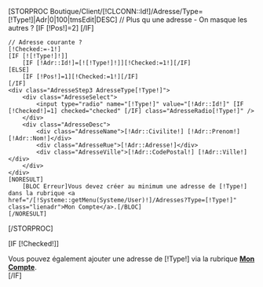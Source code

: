 [STORPROC Boutique/Client/[!CLCONN::Id!]/Adresse/Type=[!Type!]|Adr|0|100|tmsEdit|DESC]
	// Plus qu une adresse - On masque les autres ?
	[IF [!Pos!]=2]
		<a class="ChooseMoreAdresses" href="javascript:;" style="display:none" onclick="showMoreAdresses(this, '[!Type!]')">Choisir une autre adresse...</a>
		<script type="text/javascript">
			window.addEvent('domready', function() {
				var pos = 0;
				$$('div.AdresseType[!Type!]').each( function(div) {
					if(pos!=0) div.setStyle('display', 'none');
					pos++;
				});
			});
		</script>
	[/IF]

	// Adresse courante ?
	[!Checked:=-1!]
	[IF [![!Type!]!]]
		[IF [!Adr::Id!]=[![!Type!]!]][!Checked:=1!][/IF]
	[ELSE]
		[IF [!Pos!]=1][!Checked:=1!][/IF]
	[/IF]
	<div class="AdresseStep3 AdresseType[!Type!]">
		<div class="AdresseSelect">
			<input type="radio" name="[!Type!]" value="[!Adr::Id!]" [IF [!Checked!]=1] checked="checked" [/IF] class="AdresseRadio[!Type!]" />
		</div>
		<div class="AdresseDesc">
			<div class="AdresseName">[!Adr::Civilite!] [!Adr::Prenom!] [!Adr::Nom!]</div>
			<div class="AdresseRue">[!Adr::Adresse!]</div>
			<div class="AdresseVille">[!Adr::CodePostal!] [!Adr::Ville!]</div>
		</div>
	</div>
	[NORESULT]
		[BLOC Erreur]Vous devez créer au minimum une adresse de [!Type!] dans la rubrique <a href="/[!Systeme::getMenu(Systeme/User)!]/Adresses?Type=[!Type!]" class="lienadr">Mon Compte</a>.[/BLOC]
	[/NORESULT]
[/STORPROC]

[IF [!Checked!]]
	<div class="AdresseType[!Type!] MoreAdresses">Vous pouvez également ajouter une adresse de [!Type!] via la rubrique <strong><a href="/[!Systeme::getMenu(Systeme/User)!]/Adresses?Type=[!Type!]">Mon Compte</a></strong>.</div>
[/IF]

